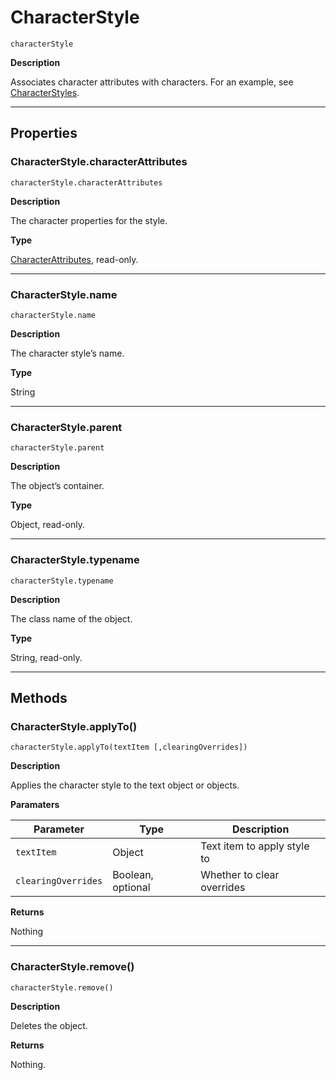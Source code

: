 # CharacterStyle

`characterStyle`

**Description**

Associates character attributes with characters. For an example, see [CharacterStyles](CharacterStyles.md#jsobjref-characterstyles).

---

## Properties

### CharacterStyle.characterAttributes

`characterStyle.characterAttributes`

**Description**

The character properties for the style.

**Type**

[CharacterAttributes](CharacterAttributes.md#jsobjref-characterattributes), read-only.

---

### CharacterStyle.name

`characterStyle.name`

**Description**

The character style’s name.

**Type**

String

---

### CharacterStyle.parent

`characterStyle.parent`

**Description**

The object’s container.

**Type**

Object, read-only.

---

### CharacterStyle.typename

`characterStyle.typename`

**Description**

The class name of the object.

**Type**

String, read-only.

---

## Methods

### CharacterStyle.applyTo()

`characterStyle.applyTo(textItem [,clearingOverrides])`

**Description**

Applies the character style to the text object or objects.

**Paramaters**

| Parameter           | Type              | Description                 |
|---------------------|-------------------|-----------------------------|
| `textItem`          | Object            | Text item to apply style to |
| `clearingOverrides` | Boolean, optional | Whether to clear overrides  |

**Returns**

Nothing

---

### CharacterStyle.remove()

`characterStyle.remove()`

**Description**

Deletes the object.

**Returns**

Nothing.
